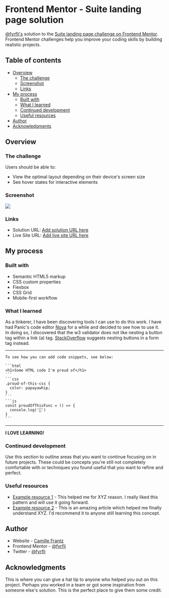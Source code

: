# Frontend Mentor - Suite landing page solution

[@fyrfli's](https://fyrfli.io) solution to the [Suite landing page challenge on Frontend Mentor](https://www.frontendmentor.io/challenges/suite-landing-page-tj_eaU-Ra). Frontend Mentor challenges help you improve your coding skills by building realistic projects.

## Table of contents

- [Overview](#overview)
  - [The challenge](#the-challenge)
  - [Screenshot](#screenshot)
  - [Links](#links)
- [My process](#my-process)
  - [Built with](#built-with)
  - [What I learned](#what-i-learned)
  - [Continued development](#continued-development)
  - [Useful resources](#useful-resources)
- [Author](#author)
- [Acknowledgments](#acknowledgments)


## Overview

### The challenge

Users should be able to:

- View the optimal layout depending on their device's screen size
- See hover states for interactive elements

### Screenshot

![](./screenshot.jpg)


### Links

- Solution URL: [Add solution URL here](https://your-solution-url.com)
- Live Site URL: [Add live site URL here](https://your-live-site-url.com)

## My process

### Built with

- Semantic HTML5 markup
- CSS custom properties
- Flexbox
- CSS Grid
- Mobile-first workflow


### What I learned

As a tinkerer, I have been discovering tools I can use to do this work. I have had Panic's code editor [Nova](https://nova.panic.com) for a while and decided to see how to use it. In doing so, I discovered that the w3 validator does not like nesting a button tag within a link (a) tag. [StackOverflow](https://stackoverflow.com/questions/24837102/the-element-button-must-not-appear-as-a-descendant-of-the-a-element) suggests nesting buttons in a form tag instead. 

---

    To see how you can add code snippets, see below:

    ```html
    <h1>Some HTML code I'm proud of</h1>
    ```
    ```css
    .proud-of-this-css {
      color: papayawhip;
    }
    ```
    ```js
    const proudOfThisFunc = () => {
      console.log('🎉')
    }
    ```
---

**I LOVE LEARNING!**

### Continued development

Use this section to outline areas that you want to continue focusing on in future projects. These could be concepts you're still not completely comfortable with or techniques you found useful that you want to refine and perfect.


### Useful resources

- [Example resource 1](https://www.example.com) - This helped me for XYZ reason. I really liked this pattern and will use it going forward.
- [Example resource 2](https://www.example.com) - This is an amazing article which helped me finally understand XYZ. I'd recommend it to anyone still learning this concept.


## Author

- Website - [Camille Frantz](https://www.your-site.com)
- Frontend Mentor - [@fyrfli](https://www.frontendmentor.io/profile/fyrfli)
- Twitter - [@fyrfli](https://www.twitter.com/fyrfli)


## Acknowledgments

This is where you can give a hat tip to anyone who helped you out on this project. Perhaps you worked in a team or got some inspiration from someone else's solution. This is the perfect place to give them some credit.

